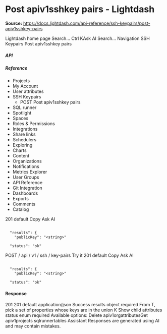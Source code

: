 # Post apiv1sshkey pairs - Lightdash

**Source:** https://docs.lightdash.com/api-reference/ssh-keypairs/post-apiv1sshkey-pairs

Lightdash home page
Search...
Ctrl KAsk AI
Search...
Navigation
SSH Keypairs
Post apiv1sshkey pairs
##### API


##### Reference
  * Projects
  * My Account
  * User attributes
  * SSH Keypairs
    * POST
Post apiv1sshkey pairs
  * SQL runner
  * Spotlight
  * Spaces
  * Roles & Permissions
  * Integrations
  * Share links
  * Schedulers
  * Exploring
  * Charts
  * Content
  * Organizations
  * Notifications
  * Metrics Explorer
  * User Groups
  * API Reference
  * Git Integration
  * Dashboards
  * Exports
  * Comments
  * Catalog


201
default
Copy
Ask AI
```

  "results": {
    "publicKey": "<string>"

  "status": "ok"

```

POST
/
api
/
v1
/
ssh
/
key-pairs
Try it
201
default
Copy
Ask AI
```

  "results": {
    "publicKey": "<string>"

  "status": "ok"

```

#### Response
201
201 default
application/json
Success
results
object
required
From T, pick a set of properties whose keys are in the union K
Show child attributes
status
enum<string>
required
Available options: 
Delete apiv1orgattributesGet apiv1projects sqlrunnertables
Assistant
Responses are generated using AI and may contain mistakes.


